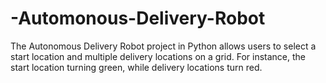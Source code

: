 # -Automonous-Delivery-Robot
The Autonomous Delivery Robot project in Python allows users to select a start location and multiple delivery locations on a grid. For instance, the start location turning green, while delivery locations turn red.
